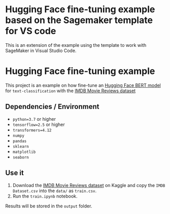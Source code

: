 # Hugging Face fine-tuning example based on the Sagemaker template for VS code
This is an extension of the example using the template to work with SageMaker in Visual Studio Code.




# Hugging Face fine-tuning example 

This project is an example on how fine-tune an [Hugging Face BERT model](https://huggingface.co/bert-base-uncased) for `text-classification` with the [IMDB Movie Reviews dataset](https://www.kaggle.com/lakshmi25npathi/sentiment-analysis-of-imdb-movie-reviews)

## Dependencies / Environment

- `python=3.7` or higher
- `tensorflow=2.5` or higher
- `transformers=4.12`
- `numpy`
- `pandas`
- `sklearn`
- `matplotlib`
- `seaborn`

## Use it

1. Download the [IMDB Movie Reviews dataset](https://www.kaggle.com/lakshmi25npathi/sentiment-analysis-of-imdb-movie-reviews) on Kaggle and copy the `IMDB Dataset.csv` into the `data/` as `train.csv`.
2. Run the `train.ipynb` notebook.

Results will be stored in the `output` folder.


